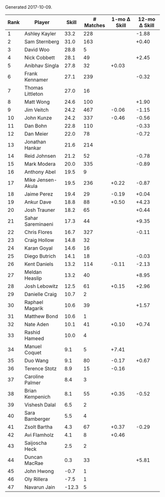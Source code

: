 Generated 2017-10-09.

| Rank | Player            | Skill | # Matches | 1-mo Δ Skill | 12-mo Δ Skill |
|------|-------------------|-------|-----------|--------------|---------------|
|    1 | Ashley Kayler     |  33.2 |       228 |              |         -1.88 |
|    2 | Sam Sternberg     |  31.0 |       163 |              |         +0.40 |
|    3 | David Woo         |  28.8 |         5 |              |               |
|    4 | Nick Cobbett      |  28.1 |        49 |              |         +2.45 |
|    5 | Anibhav Singla    |  27.8 |        32 |        +0.03 |               |
|    6 | Frank Kennamer    |  27.1 |       239 |              |         -0.32 |
|    7 | Thomas Littleton  |  27.0 |        16 |              |               |
|    8 | Matt Wong         |  24.6 |       100 |              |         +1.90 |
|    9 | Jim Veitch        |  24.2 |       467 |        -0.06 |         -1.15 |
|   10 | John Kunze        |  24.2 |       337 |        -0.46 |         -0.56 |
|   11 | Dan Bohn          |  22.8 |       110 |              |         -0.33 |
|   12 | Dan Meier         |  22.0 |        78 |              |         -0.72 |
|   13 | Jonathan Hankar   |  21.6 |       214 |              |               |
|   14 | Reid Johnsen      |  21.2 |        52 |              |         -0.78 |
|   15 | Mark Modera       |  20.0 |       335 |              |         -0.89 |
|   16 | Anthony Abel      |  19.5 |         9 |              |               |
|   17 | Mike Jensen-Akula |  19.5 |       236 |        +0.22 |         -0.87 |
|   18 | Jaime Perez       |  19.4 |        29 |        -0.19 |         +0.04 |
|   19 | Ankur Dave        |  18.8 |        88 |        +0.50 |         +4.23 |
|   20 | Josh Trauner      |  18.2 |        65 |              |         +0.44 |
|   21 | Sahar Sareminaeni |  17.3 |        44 |              |         +9.35 |
|   22 | Chris Flores      |  16.7 |       327 |              |         -0.11 |
|   23 | Craig Hollow      |  14.8 |        32 |              |               |
|   24 | Karan Goyal       |  14.6 |        16 |              |               |
|   25 | Diego Butrich     |  14.1 |        18 |              |         -0.03 |
|   26 | Kent Daniels      |  13.2 |       114 |        -0.11 |         -2.13 |
|   27 | Meldan Heaslip    |  13.2 |        40 |              |         +8.95 |
|   28 | Josh Lebowitz     |  12.5 |        61 |        +0.15 |         +2.96 |
|   29 | Danielle Craig    |  10.7 |         2 |              |               |
|   30 | Raphael Magarik   |  10.6 |        39 |              |         +1.57 |
|   31 | Matthew Bond      |  10.6 |         1 |              |               |
|   32 | Nate Aden         |  10.1 |        41 |        +0.10 |         +0.74 |
|   33 | Rashid Hameed     |  10.0 |         4 |              |               |
|   34 | Manuel Coquet     |   9.1 |         5 |        +7.41 |               |
|   35 | Duo Wang          |   9.1 |        80 |        -0.17 |         +0.67 |
|   36 | Terence Stotz     |   8.9 |        15 |        -0.16 |               |
|   37 | Caroline Palmer   |   8.4 |         3 |              |               |
|   38 | Brian Kempenich   |   8.1 |        55 |        +0.35 |         -0.52 |
|   39 | Vishesh Dalal     |   6.5 |         2 |              |               |
|   40 | Sara Bamberger    |   5.5 |         4 |              |               |
|   41 | Zsolt Bartha      |   4.3 |        67 |        +0.37 |         -0.29 |
|   42 | Avi Flamholz      |   4.1 |         8 |        +0.46 |               |
|   43 | Saijoscha Heck    |   2.5 |         2 |              |               |
|   44 | Duncan MacRae     |   0.3 |        33 |              |         +5.81 |
|   45 | John Hwong        |  -0.7 |         1 |              |               |
|   46 | Oly Rillera       |  -7.5 |         1 |              |               |
|   47 | Navarun Jain      | -12.3 |         5 |              |               |